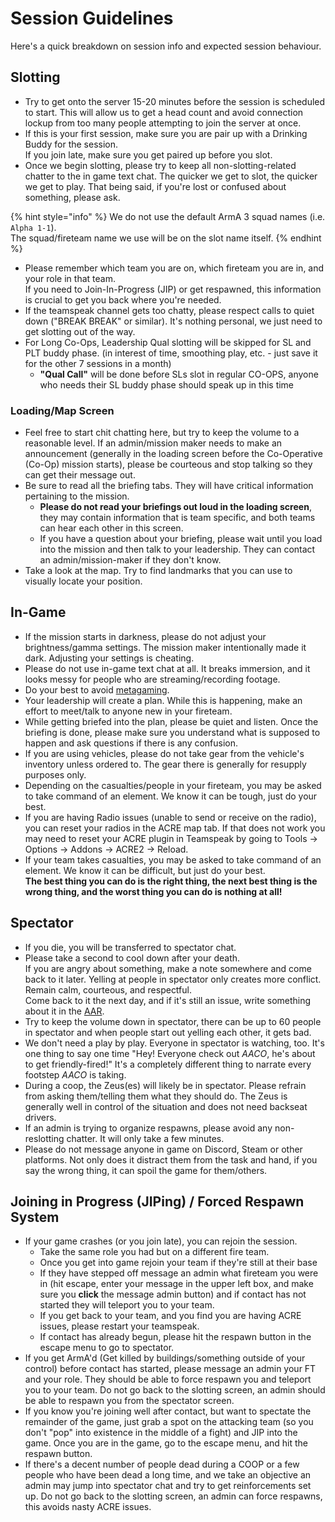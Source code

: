 # Session Guidelines

Here's a quick breakdown on session info and expected session behaviour.

## **Slotting**

* Try to get onto the server 15-20 minutes before the session is scheduled to start. This will allow us to get a head count and avoid connection lockup from too many people attempting to join the server at once.
* If this is your first session, make sure you are pair up with a Drinking Buddy for the session.\
  If you join late, make sure you get paired up before you slot.
* Once we begin slotting, please try to keep all non-slotting-related chatter to the in game text chat. The quicker we get to slot, the quicker we get to play. That being said, if you're lost or confused about something, please ask.

{% hint style="info" %}
We do not use the default ArmA 3 squad names (i.e. `Alpha 1-1`).\
The squad/fireteam name we use will be on the slot name itself.
{% endhint %}

* Please remember which team you are on, which fireteam you are in, and your role in that team.\
  If you need to Join-In-Progress (JIP) or get respawned, this information is crucial to get you back where you're needed.
* If the teamspeak channel gets too chatty, please respect calls to quiet down ("BREAK BREAK" or similar). It's nothing personal, we just need to get slotting out of the way.
* For Long Co-Ops, Leadership Qual slotting will be skipped for SL and PLT buddy phase. (in interest of time, smoothing play, etc. - just save it for the other 7 sessions in a month)
  * **"Qual Call"** will be done before SLs slot in regular CO-OPS, anyone who needs their SL buddy phase should speak up in this time

### **Loading/Map Screen**

* Feel free to start chit chatting here, but try to keep the volume to a reasonable level. If an admin/mission maker needs to make an announcement (generally in the loading screen before the Co-Operative (Co-Op) mission starts), please be courteous and stop talking so they can get their message out.
* Be sure to read all the briefing tabs. They will have critical information pertaining to the mission.
  * **Please do not read your briefings out loud in the loading screen**, they may contain information that is team specific, and both teams can hear each other in this screen.
  * If you have a question about your briefing, please wait until you load into the mission and then talk to your leadership. They can contact an admin/mission-maker if they don't know.
* Take a look at the map. Try to find landmarks that you can use to visually locate your position.

## **In-Game**

* If the mission starts in darkness, please do not adjust your brightness/gamma settings. The mission maker intentionally made it dark. Adjusting your settings is cheating.
* Please do not use in-game text chat at all. It breaks immersion, and it looks messy for people who are streaming/recording footage.
* Do your best to avoid [metagaming](https://en.wikipedia.org/wiki/Metagaming).
* Your leadership will create a plan. While this is happening, make an effort to meet/talk to anyone new in your fireteam.
* While getting briefed into the plan, please be quiet and listen. Once the briefing is done, please make sure you understand what is supposed to happen and ask questions if there is any confusion.
* If you are using vehicles, please do not take gear from the vehicle's inventory unless ordered to. The gear there is generally for resupply purposes only.
* Depending on the casualties/people in your fireteam, you may be asked to take command of an element. We know it can be tough, just do your best.
* If you are having Radio issues (unable to send or receive on the radio), you can reset your radios in the ACRE map tab. If that does not work you may need to reset your ACRE plugin in Teamspeak by going to Tools -> Options -> Addons -> ACRE2 -> Reload.
* If your team takes casualties, you may be asked to take command of an element. We know it can be difficult, but just do your best.\
  **The best thing you can do is the right thing, the next best thing is the wrong thing, and the worst thing you can do is nothing at all!**

## **Spectator**

* If you die, you will be transferred to spectator chat.
* Please take a second to cool down after your death.\
  If you are angry about something, make a note somewhere and come back to it later. Yelling at people in spectator only creates more conflict. Remain calm, courteous, and respectful.\
  Come back to it the next day, and if it's still an issue, write something about it in the [AAR](../after-action-reviews-aars.md).
* Try to keep the volume down in spectator, there can be up to 60 people in spectator and when people start out yelling each other, it gets bad.
* We don't need a play by play. Everyone in spectator is watching, too. It's one thing to say one time "Hey! Everyone check out _AACO_, he's about to get friendly-fired!" It's a completely different thing to narrate every footstep _AACO_ is taking.
* During a coop, the Zeus(es) will likely be in spectator. Please refrain from asking them/telling them what they should do. The Zeus is generally well in control of the situation and does not need backseat drivers.
* If an admin is trying to organize respawns, please avoid any non-reslotting chatter. It will only take a few minutes.
* Please do not message anyone in game on Discord, Steam or other platforms. Not only does it distract them from the task and hand, if you say the wrong thing, it can spoil the game for them/others.

## **Joining in Progress (JIPing) / Forced Respawn System**

* If your game crashes (or you join late), you can rejoin the session.
  * Take the same role you had but on a different fire team.
  * Once you get into game rejoin your team if they're still at their base
  * If they have stepped off message an admin what fireteam you were in (hit escape, enter your message in the upper left box, and make sure you **click** the message admin button) and if contact has not started they will teleport you to your team.
  * If you get back to your team, and you find you are having ACRE issues, please restart your teamspeak.
  * If contact has already begun, please hit the respawn button in the escape menu to go to spectator.
* If you get ArmA'd (Get killed by buildings/something outside of your control) before contact has started, please message an admin your FT and your role. They should be able to force respawn you and teleport you to your team. Do not go back to the slotting screen, an admin should be able to respawn you from the spectator screen.
* If you know you're joining well after contact, but want to spectate the remainder of the game, just grab a spot on the attacking team (so you don't "pop" into existence in the middle of a fight) and JIP into the game. Once you are in the game, go to the escape menu, and hit the respawn button.
* If there's a decent number of people dead during a COOP or a few people who have been dead a long time, and we take an objective an admin may jump into spectator chat and try to get reinforcements set up. Do not go back to the slotting screen, an admin can force respawns, this avoids nasty ACRE issues.
